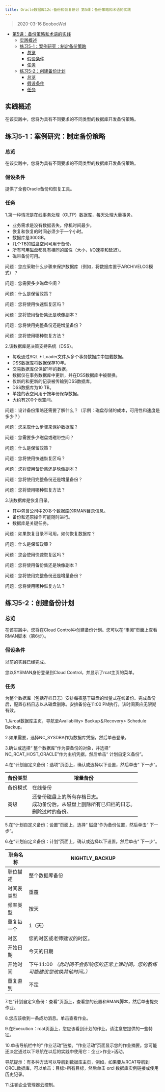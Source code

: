 ```yaml
---
title: Oracle数据库12c-备份和恢复研讨 第5课：备份策略和术语的实践
---
```


> 2020-03-16 BoobooWei

<!-- MDTOC maxdepth:6 firsth1:1 numbering:0 flatten:0 bullets:1 updateOnSave:1 -->

- [第5课：备份策略和术语的实践](#第5课：备份策略和术语的实践)
  - [实践概述](#实践概述)
  - [练习5-1：案例研究：制定备份策略](#练习5-1：案例研究：制定备份策略)
    - [总览](#总览)
    - [假设条件](#假设条件)
    - [任务](#任务)
  - [练习5-2：创建备份计划](#练习5-2：创建备份计划)
    - [总览](#总览)
    - [假设条件](#假设条件)
    - [任务](#任务)

<!-- /MDTOC -->

## 实践概述

在该实践中，您将为具有不同要求的不同类型的数据库开发备份策略。

## 练习5-1：案例研究：制定备份策略

### 总览

在该实践中，您将为具有不同要求的不同类型的数据库开发备份策略。

### 假设条件

提供了全套Oracle备份和恢复工具。

### 任务

1.第一种情况是在线事务处理（OLTP）数据库，每天处理大量事务。

- 业务需求是没有数据丢失，停机时间最少。
- 恢复和恢复的时间必须少于一个小时。
- 数据库是300GB。
- 几个TB的磁盘空间可用于备份。
- 所有可用磁盘都具有相同的属性（大小，I/O速率和延迟）。
- 磁带备份可用。

问题：您应采取什么步骤来保护数据库（例如，将数据库置于ARCHIVELOG模式）？

问题：您需要多少磁盘空间？

问题：什么是保留政策？

问题：您将使用快速恢复区吗？

问题：您将使用备份集还是映像副本？

问题：您将使用完整备份还是增量备份？

问题：您将使用哪种恢复方法？

2.该数据库是决策支持系统（DSS）。

- 每晚通过SQL \* Loader文件从多个事务数据库中加载数据。
- DSS数据库将数据保存10年。
- 交易数据库仅保留1年的数据。
- 数据仅在事务数据库中更新，并在DSS数据库中被替换。
- 仅新的和更新的记录被传输到DSS数据库。
- DSS数据库为10 TB。
- 单独的表空间用于按年份保存数据。
- 大约有200个表空间。

问题：设计备份策略还需要了解什么？（示例：磁盘存储的成本，可用性和速度是多少？）

问题：您采取什么步骤来保护数据库？

问题：您需要多少磁盘或磁带空间？

问题：什么是保留政策？

问题：您将使用快速恢复区吗？

问题：您将使用备份集还是映像副本？

问题：您将使用完整备份还是增量备份？

问题：您将使用哪种恢复方法？

3.该数据库是恢复目录。

- 其中包含公司中20多个数据库的RMAN目录信息。
- 备份和还原操作可能随时进行。
- 数据库是关键任务。

问题：如果恢复目录不可用，如何恢复数据库？

问题：什么是保留政策？

问题：您会使用快速恢复区吗？

问题：您将使用备份集还是映像副本？

问题：您将使用完整备份还是增量备份？

问题：您将使用哪种恢复方法？

## 练习5-2：创建备份计划

### 总览

在该实践中，您将在Cloud Control中创建备份计划。您可以在“审阅”页面上查看RMAN脚本（第6步）。

### 假设条件

以前的实践已经完成。

您以SYSMAN身份登录到Cloud Control，并显示了rcat主页的菜单。

### 任务

为整个数据库（包括存档日志）安排每夜基于磁盘的增量式在线备份。完成备份后，配置存档日志以从磁盘删除。安排备份在11:00 PM执行。该时间表应无限期有效。

1.从rcat数据库主页，导航至Availability> Backup＆Recovery> Schedule Backup。

2.如果需要，选择NC_SYSDBA作为数据库凭据，然后单击登录。

3.确认或选择“ 整个数据库”作为要备份的对象，并选择“ NC_RCAT_HOST_ORACLE”作为主机凭据，然后单击“ 计划自定义备份”。

4.在“计划自定义备份：选项”页面上，确认或选择以下设置，然后单击“ 下一步”。

| 备份类型 | 增量备份                                                                                       |
| -------- | ---------------------------------------------------------------------------------------------- |
| 备份模式 | 在线备份                                                                                       |
| 高级     | 还备份磁盘上的所有存档日志。<br>成功备份后，从磁盘上删除所有已归档的日志。<br>删除过时的备份。 |

5.在“计划自定义备份：设置”页面上，选择“ 磁盘”作为备份位置，然后单击“ 下一步”。

6.在“计划自定义备份：计划”页面上，确认或选择以下设置，然后单击“ 下一步”。

| 职务名称   | NIGHTLY_BACKUP                                                                   |
| ---------- | -------------------------------------------------------------------------------- |
| 职位描述   | 整个数据库备份                                                                   |
| 时间表类型 | 重覆                                                                             |
| 频率类型   | 按天                                                                             |
| 重复每一个 | 1（天）                                                                          |
| 时区       | 您的时区或老师建议的时区。                                                       |
| 开始日期   | 今天的日期                                                                       |
| 开始时间   | 下午11:00 _（此时间不会影响您的正常上课时间。您的教练可能建议您改换其他时间。）_ |
| 重复直到   | 不定                                                                             |

7.在“计划自定义备份：查看”页面上，查看您的设置和RMAN脚本，然后单击提交作业。

8.您应该收到一条成功消息。单击查看作业。

9.在Execution：rcat页面上，您应该看到计划的作业。请注意您提供的一些特征。

10.单击导航栏中的“ 作业活动”链接。“作业活动”页面显示您的作业摘要。您可能还决定通过以下导航在以后的实践中使用它：企业>作业>活动。

导航提示：有多种方法可以导航到数据库主页，例如，如果要从RCAT导航到ORCL数据库，可以单击：目标>所有目标，然后单击 orcl 数据库实例链接或使用历史记录。

11.注销企业管理器云控制。

